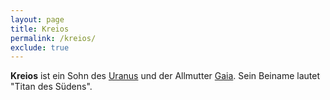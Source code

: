 ```yaml
---
layout: page
title: Kreios
permalink: /kreios/
exclude: true
---
```


**Kreios** ist ein Sohn des [Uranus](/uranus/) und der Allmutter [Gaia](/gaia/). Sein Beiname lautet "Titan des Südens".
